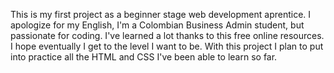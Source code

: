 This is my first project as a beginner stage web development aprentice.
I apologize for my English, I'm a Colombian Business Admin student, but 
passionate for coding. I've learned a lot thanks to this free online 
resources. I hope eventually I get to the level I want to be. 
With this project I plan to put into practice all the HTML and CSS
I've been able to learn so far.